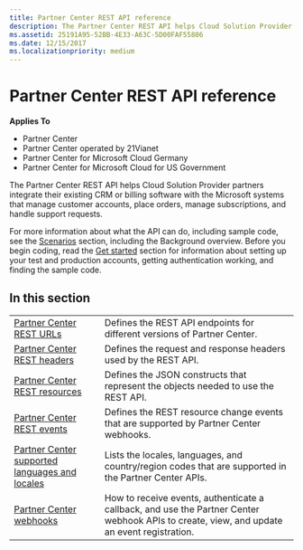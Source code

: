 ```yaml
---
title: Partner Center REST API reference
description: The Partner Center REST API helps Cloud Solution Provider partners integrate their existing CRM or billing software with the Microsoft systems that manage customer accounts, place orders, manage subscriptions, and handle support requests.
ms.assetid: 25191A95-52BB-4E33-A63C-5D00FAF55806
ms.date: 12/15/2017
ms.localizationpriority: medium
---
```


# Partner Center REST API reference


**Applies To**

- Partner Center
- Partner Center operated by 21Vianet
- Partner Center for Microsoft Cloud Germany
- Partner Center for Microsoft Cloud for US Government

The Partner Center REST API helps Cloud Solution Provider partners
integrate their existing CRM or billing software with the Microsoft
systems that manage customer accounts, place orders, manage
subscriptions, and handle support requests.

For more information about what the API can do, including sample code,
see the [Scenarios](scenarios.md) section, including the Background
overview. Before you begin coding, read the [Get
started](get-started.md) section for information about setting up your
test and production accounts, getting authentication working, and
finding the sample code.

## <span id="In_this_section"/><span id="in_this_section"/><span id="IN_THIS_SECTION"/>In this section


|                                                                    |                                                                                                                                                                                                                  |
|--------------------------------------------------------------------|------------------------------------------------------------------------------------------------------------------------------------------------------------------------------------------------------------------|
| [Partner Center REST URLs](partner-center-rest-urls.md)           | Defines the REST API endpoints for different versions of Partner Center.                                                                                                                                         |
| [Partner Center REST headers](headers.md)                         | Defines the request and response headers used by the REST API.                                                                                                                                                   |
| [Partner Center REST resources](partner-center-restauditing-resources.md.md) | Defines the JSON constructs that represent the objects needed to use the REST API.                                                                                                                               | 
| [Partner Center REST events](partner-center-webhook-events.md)    | Defines the REST resource change events that are supported by Partner Center webhooks. | 
| [Partner Center supported languages and locales](partner-center-supported-languages-and-locales.md)                 | Lists the locales, languages, and country/region codes that are supported in the Partner Center APIs. |
| [Partner Center webhooks](partner-center-webhooks.md)             | How to receive events, authenticate a callback, and use the Partner Center webhook APIs to create, view, and update an event registration.                  |

 

 

 




